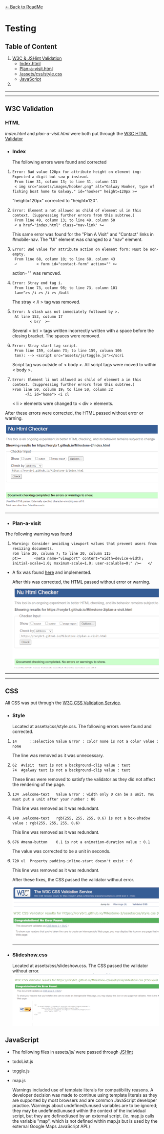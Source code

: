 [ 🠔 Back to ReadMe ](../readme.md)

# Testing

## Table of Content 
1. [W3C & JSHint Validation](#html)
    * [Index.html](#Index)
    * [Plan-a-visit.html](#Plan-a-visit)
    * [/assets/css/style.css](#Style)
    * [JavaScript](#JavaScript)
2. 
<hr>
<hr>



## W3C Validation 
### HTML
*index.html* and *plan-a-visit.html* were both put through the [W3C HTML Validator](https://validator.w3.org/)
* ### Index
    The following errors were found and corrected

1.   
    ```
    Error: Bad value 120px for attribute height on element img: Expected a digit but saw p instead.
     From line 31, column 13; to line 31, column 131
     < img src="assets/images/hooker.png" alt="Galway Hooker, type of fishing boat home to Galway." id="hooker" height=120px >↩     
     ```
    "height=120px" corrected to "height=120".

2. 
    ```
    Error: Element a not allowed as child of element ul in this context. (Suppressing further errors from this subtree.)
     From line 49, column 13; to line 49, column 50
     < a href="index.html" class="nav-link" >↩     
    ```

    This same error was found for the "Plan A Visit" and "Contact" links in #mobile-nav. The "Ul" element was changed to a "nav" element.

3.  
    ```
    Error: Bad value for attribute action on element form: Must be non-empty.
     From line 68, column 10; to line 68, column 43
     ↩         < form id="contact-form" action="" >↩    
    ```

    action="" was removed.

4.  
    ```
    Error: Stray end tag i.
     From line 73, column 98; to line 73, column 101
     lane">< /i >< /i >< /butt 
    ```

    The stray < /i > tag was removed.

5. 
    ``` 
    Error: A slash was not immediately followed by >.
     At line 153, column 17
            < br/  >↩      
    ```  

    Several < br/ > tags written incorrectly written with a space before the closing bracket. The spaces were removed.

6. 
    ```
    Error: Stray start tag script.
     From line 159, column 73; to line 159, column 106
     ton): --> <script src="assets/js/toggle.js"></scri 
    ```
    Script tag was outside of < body >. All script tags were moved to within < body >.

7. 
    ```
    Error: Element li not allowed as child of element a in this context. (Suppressing further errors from this subtree.)
    From line 50, column 19; to line 50, column 32
          <li id="home"> <i cl 
    ```
    
    < li > elements were changed to < div > elements.

After these errors were corrected, the HTML passed without error or warning. 

![HTML Validation Screenshot index.html](html-validation-index.png)

<hr>

* ### Plan-a-visit
The following warning was found

1. 
    ```
    Warning: Consider avoiding viewport values that prevent users from resizing documents.
    rom line 20, column 7; to line 20, column 115
    pt>↩      <meta name="viewport" content="width=device-width; initial-scale=1.0; maximum-scale=1.0; user-scalable=0;" />↩   </
    ```

* A fix was found [here](https://www.webdeveloper.com/d/367195-avoid-validation-warnings-on-meta-viewport/2) and implemented.

    After this was corrected, the HTML passed without error or warning. 

    ![HTML Validation Screenshot plan-a-visit.html](html-validation-plan.png)

<hr>
<hr>

## CSS
All CSS was put through the [W3C CSS Validation Service](https://jigsaw.w3.org/css-validator/).

* ### Style
    
    Located at assets/css/style.css. 
    The following errors were found and corrected.

1. 
    ```
    14  	::selection	Value Error : color none is not a color value : none
    ```

    The line was removed as it was unnecessary. 

2. 
    ```
    62	#visit	text is not a background-clip value : text
    74	#galway	text is not a background-clip value : text
    ```
    These lines were removed to satisfy the validator as they did not affect the rendering of the page.

3. 
    ```
    134	.welcome-text	Value Error : width only 0 can be a unit. You must put a unit after your number : 80
    ```
    This line was removed as it was redundant.

4. 
    ```
    140	.welcome-text	rgb(255, 255, 255, 0.6) is not a box-shadow value : rgb(255, 255, 255, 0.6)
    ```

    This line was removed as it was redundant.

5. 
    ```
    676	#menu-button	0.1 is not a animation-duration value : 0.1
    ```

    The value was corrected to be a unit in seconds.

6. 
    ```
    720	ul	Property padding-inline-start doesn't exist : 0
    ```
    This line was removed as it was redundant.

    After these fixes, the CSS passed the validator without error. 

    ![css validation screenshot - style.css ](css-validation-style-css.png)

    <hr>

* ### Slideshow.css
    Located at assets/css/slideshow.css.
    The CSS passed the validator without error.
    ![css validation screenshot - slideshow.css ](css-validation-slideshow-css.png)

## JavaScript

+ The following files in assets/js/ were passed through [JSHint](https://jshint.com/)

* todoList.js
* toggle.js
* map.js

    Warnings included use of template literals for compatibility reasons. A developer decision was made to continue using template literals as they are supported by most browsers and are common JavaScript developer practice. 
    Warnings about undefined/unused variables are to be ignored; they may be undefined/unused within the context of the individual script, but they are defined/used by an external script. (ie. map.js calls the variable "map", which is not defined within map.js but is used by the external Google Maps JavaScript API.)

# 